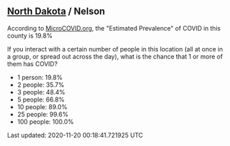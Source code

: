 
## [North Dakota](/united-states/north-dakota) / Nelson

According to [MicroCOVID.org](http://microcovid.org),
the "Estimated Prevalence" of COVID in this county is 19.8%

If you interact with a certain number of people in this location
(all at once in a group, or spread out across the day), what is the chance that
1 or more of them has COVID?

- 1 person: 19.8%
- 2 people: 35.7%
- 3 people: 48.4%
- 5 people: 66.8%
- 10 people: 89.0%
- 25 people: 99.6%
- 100 people: 100.0%

Last updated: 2020-11-20 00:18:41.721925 UTC
